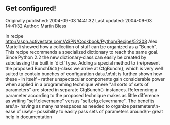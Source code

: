 ## Get configured!

Originally published: 2004-09-03 14:41:32
Last updated: 2004-09-03 14:41:32
Author: Martin Bless

In recipe http://aspn.activestate.com/ASPN/Cookbook/Python/Recipe/52308 Alex Martelli showed how a collection of stuff can be organized as a "Bunch". This recipe recommends a specialized dictionary to reach the same goal. Since Python 2.2 the new dictionary-class can easily be created by subclassing the built in 'dict' type. Adding a special method to (re)present the proposed BunchDict()-class we arrive at CfgBunch(), which is very well suited to contain bunches of configuration data.\n\nIt is further shown how these - in itself - rather unspectacular components gain considerable power when applied in a programming technique where "all sorts of sets of parameters" are stored in separate CfgBunch()-instances. Referencing a parameter according to the proposed technique makes as little difference as writing "self.clevername" versus "self.cfg.clevername". The benefits are:\n- having as many namespaces as needed to organize parameters\n- ease of use\n- possibility to easily pass sets of parameters around\n- great help in documentation